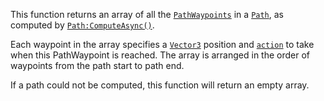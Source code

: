 This function returns an array of all the
[`PathWaypoints`](https://create.roblox.com/docs/reference/engine/datatypes/PathWaypoint) in a [`Path`](https://create.roblox.com/docs/reference/engine/classes/Path), as computed by
[`Path:ComputeAsync()`](https://create.roblox.com/docs/reference/engine/classes/Path#ComputeAsync).

Each waypoint in the array specifies a [`Vector3`](https://create.roblox.com/docs/reference/engine/datatypes/Vector3) position and
[`action`](https://create.roblox.com/docs/reference/engine/enums/PathWaypointAction) to take when this PathWaypoint is
reached. The array is arranged in the order of waypoints from the path
start to path end.

If a path could not be computed, this function will return an empty array.